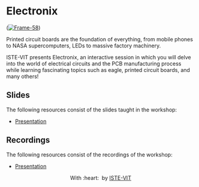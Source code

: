 # Electronix

(<a href="https://ibb.co/NmjQms2"><img src="https://i.ibb.co/jWMBWTk/Frame-58.png" alt="Frame-58" border="0"></a>)

Printed circuit boards are the foundation of everything, from mobile phones to NASA supercomputers, LEDs to massive factory machinery.

ISTE-VIT presents Electronix, an interactive session in which you will delve into the world of electrical circuits and the PCB manufacturing process while learning fascinating topics such as eagle, printed circuit boards, and many others!

<h2>Slides</h2>
	
The following resources consist of the slides taught in the workshop:

- <a href="https://docs.google.com/presentation/d/1pFhvP4mxAaklfRwf3dmWqEdmsld-AVqP/edit?usp=sharing&ouid=115530944635330637991&rtpof=true&sd=true">Presentation</a>

<h2>Recordings</h2>
	
The following resources consist of the recordings of the workshop:

- <a href="https://drive.google.com/drive/folders/1lntoX6p3BObSsPFEuha6euwziIR9zL3X?usp=sharing">Presentation</a>

<p align="center">
	With :heart: &nbsp;by <a href="https://istevit.in/" target="_blank">ISTE-VIT</a>
</p>
